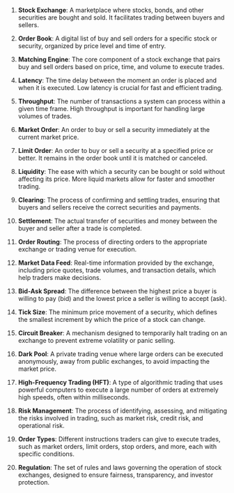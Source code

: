 1.  **Stock Exchange**: A marketplace where stocks, bonds, and other securities are bought and sold. It facilitates trading between buyers and sellers.
    
2.  **Order Book**: A digital list of buy and sell orders for a specific stock or security, organized by price level and time of entry.
    
3.  **Matching Engine**: The core component of a stock exchange that pairs buy and sell orders based on price, time, and volume to execute trades.
    
4.  **Latency**: The time delay between the moment an order is placed and when it is executed. Low latency is crucial for fast and efficient trading.
    
5.  **Throughput**: The number of transactions a system can process within a given time frame. High throughput is important for handling large volumes of trades.
    
6.  **Market Order**: An order to buy or sell a security immediately at the current market price.
    
7.  **Limit Order**: An order to buy or sell a security at a specified price or better. It remains in the order book until it is matched or canceled.
    
8.  **Liquidity**: The ease with which a security can be bought or sold without affecting its price. More liquid markets allow for faster and smoother trading.
    
9.  **Clearing**: The process of confirming and settling trades, ensuring that buyers and sellers receive the correct securities and payments.
    
10.  **Settlement**: The actual transfer of securities and money between the buyer and seller after a trade is completed.
    
11.  **Order Routing**: The process of directing orders to the appropriate exchange or trading venue for execution.
    
12.  **Market Data Feed**: Real-time information provided by the exchange, including price quotes, trade volumes, and transaction details, which help traders make decisions.
    
13.  **Bid-Ask Spread**: The difference between the highest price a buyer is willing to pay (bid) and the lowest price a seller is willing to accept (ask).
    
14.  **Tick Size**: The minimum price movement of a security, which defines the smallest increment by which the price of a stock can change.
    
15.  **Circuit Breaker**: A mechanism designed to temporarily halt trading on an exchange to prevent extreme volatility or panic selling.
    
16.  **Dark Pool**: A private trading venue where large orders can be executed anonymously, away from public exchanges, to avoid impacting the market price.
    
17.  **High-Frequency Trading (HFT)**: A type of algorithmic trading that uses powerful computers to execute a large number of orders at extremely high speeds, often within milliseconds.
    
18.  **Risk Management**: The process of identifying, assessing, and mitigating the risks involved in trading, such as market risk, credit risk, and operational risk.
    
19.  **Order Types**: Different instructions traders can give to execute trades, such as market orders, limit orders, stop orders, and more, each with specific conditions.
    
20.  **Regulation**: The set of rules and laws governing the operation of stock exchanges, designed to ensure fairness, transparency, and investor protection.